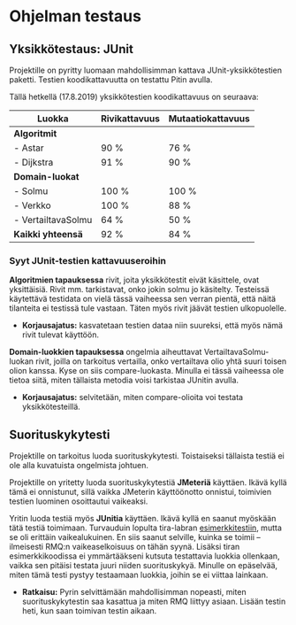 # Ohjelman testaus

## Yksikkötestaus: JUnit

Projektille on pyritty luomaan mahdollisimman kattava JUnit-yksikkötestien paketti. Testien koodikattavuutta on testattu Pitin avulla.

Tällä hetkellä (17.8.2019) yksikkötestien koodikattavuus on seuraava:
	
| Luokka             | Rivikattavuus  | Mutaatiokattavuus |
| -------------------|:---------------|:------------------|
| **Algoritmit**     |                |                   |
| - Astar            | 90 %           | 76 %              |
| - Dijkstra         | 91 %           | 90 %              |
| **Domain-luokat**  |                |                   |
| - Solmu            | 100 %          | 100 %             |
| - Verkko           | 100 %          | 88 %              |
| - VertailtavaSolmu | 64 %           | 50 %              |
| **Kaikki yhteensä**| 92 %           | 84 %              |                   |


### Syyt JUnit-testien kattavuuseroihin

**Algoritmien tapauksessa** rivit, joita yksikkötestit eivät käsittele, ovat yksittäisiä. Rivit mm. tarkistavat, onko jokin solmu jo käsitelty. Testeissä käytettävä testidata on vielä tässä vaiheessa sen verran pientä, että näitä tilanteita ei testissä tule vastaan. Täten myös rivit jäävät testien ulkopuolelle.
* __Korjausajatus:__ kasvatetaan testien dataa niin suureksi, että myös nämä rivit tulevat käyttöön.

**Domain-luokkien tapauksessa** ongelmia aiheuttavat VertailtavaSolmu-luokan rivit, joilla on tarkoitus vertailla, onko vertailtava olio yhtä suuri toisen olion kanssa. Kyse on siis compare-luokasta. Minulla ei tässä vaiheessa ole tietoa siitä, miten tällaista metodia voisi tarkistaa JUnitin avulla.
* __Korjausajatus:__ selvitetään, miten compare-olioita voi testata yksikkötesteillä.


## Suorituskykytesti

Projektille on tarkoitus luoda suorituskykytesti. Toistaiseksi tällaista testiä ei ole alla kuvatuista ongelmista johtuen.

Projektille on yritetty luoda suorituskykytestiä **JMeteriä** käyttäen. Ikävä kyllä tämä ei onnistunut, sillä vaikka JMeterin käyttöönotto onnistui, toimivien testien luominen osoittautui vaikeaksi.

Yritin luoda testiä myös **JUnitia** käyttäen. Ikävä kyllä en saanut myöskään tätä testiä toimimaan. Turvauduin lopulta tira-labran [esimerkkitestiin](https://github.com/TiraLabra/Testing-and-rmq/tree/master/src/main/java/rmq/util), mutta se oli erittäin vaikealukuinen. En siis saanut selville, kuinka se toimii – ilmeisesti RMQ:n vaikeaselkoisuus on tähän syynä. Lisäksi tiran esimerkkikoodissa ei ymmärtääkseni kutsuta testattavia luokkia ollenkaan, vaikka sen pitäisi testata juuri niiden suorituskykyä. Minulle on epäselvää, miten tämä testi pystyy testaamaan luokkia, joihin se ei viittaa lainkaan.

* __Ratkaisu:__ Pyrin selvittämään mahdollisimman nopeasti, miten suorituskykytestin saa kasattua ja miten RMQ liittyy asiaan. Lisään testin heti, kun saan toimivan testin aikaan.